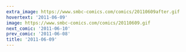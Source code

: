 ```yaml
---
extra_image: https://www.smbc-comics.com/comics/20110609after.gif
hovertext: '2011-06-09'
image: https://www.smbc-comics.com/comics/20110609.gif
next_comic: '2011-06-10'
prev_comic: '2011-06-08'
title: '2011-06-09'
---
```


